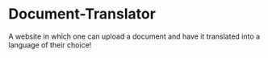 # Document-Translator
A website in which one can upload a document and have it translated into a language of their choice!
